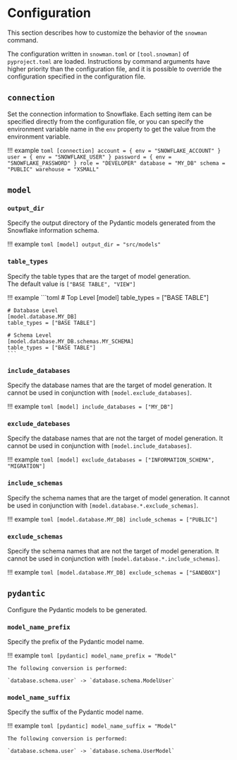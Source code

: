 # Configuration

This section describes how to customize the behavior of the `snowman` command.

The configuration written in `snowman.toml` or `[tool.snowman]` of `pyproject.toml` are loaded.
Instructions by command arguments have higher priority than the configuration file, and it is possible to override the configuration specified in the configuration file.

## `connection`

Set the connection information to Snowflake. Each setting item can be specified directly from the configuration file, or you can specify the environment variable name in the `env` property to get the value from the environment variable.

!!! example
    ```toml
    [connection]
    account = { env = "SNOWFLAKE_ACCOUNT" }
    user = { env = "SNOWFLAKE_USER" }
    password = { env = "SNOWFLAKE_PASSWORD" }
    role = "DEVELOPER"
    database = "MY_DB"
    schema = "PUBLIC"
    warehouse = "XSMALL"
    ```

## `model`
### `output_dir`

Specify the output directory of the Pydantic models generated from the Snowflake information schema.

!!! example
    ```toml
    [model]
    output_dir = "src/models"
    ```

### `table_types`
Specify the table types that are the target of model generation.  
The default value is `["BASE TABLE", "VIEW"]`

!!! example
    ```toml
    # Top Level
    [model]
    table_types = ["BASE TABLE"]
    
    # Database Level
    [model.database.MY_DB]
    table_types = ["BASE TABLE"]

    # Schema Level
    [model.database.MY_DB.schemas.MY_SCHEMA]
    table_types = ["BASE TABLE"]
    ```


### `include_databases`
Specify the database names that are the target of model generation. It cannot be used in conjunction with `[model.exclude_databases]`.

!!! example
    ```toml
    [model]
    include_databases = ["MY_DB"]
    ```

### `exclude_datebases`
Specify the database names that are not the target of model generation. It cannot be used in conjunction with `[model.include_databases]`.

!!! example
    ```toml
    [model]
    exclude_databases = ["INFORMATION_SCHEMA", "MIGRATION"]
    ```

### `include_schemas`
Specify the schema names that are the target of model generation. It cannot be used in conjunction with `[model.database.*.exclude_schemas]`.

!!! example
    ```toml
    [model.database.MY_DB]
    include_schemas = ["PUBLIC"]
    ```

### `exclude_schemas`
Specify the schema names that are not the target of model generation. It cannot be used in conjunction with `[model.database.*.include_schemas]`.

!!! example
    ```toml
    [model.database.MY_DB]
    exclude_schemas = ["SANDBOX"]
    ```

## `pydantic`
Configure the Pydantic models to be generated.


### `model_name_prefix`
Specify the prefix of the Pydantic model name.

!!! example
    ```toml
    [pydantic]
    model_name_prefix = "Model"
    ```

    The following conversion is performed:

    `database.schema.user` -> `database.schema.ModelUser`

### `model_name_suffix`
Specify the suffix of the Pydantic model name.

!!! example
    ```toml
    [pydantic]
    model_name_suffix = "Model"
    ```

    The following conversion is performed:

    `database.schema.user` -> `database.schema.UserModel`
